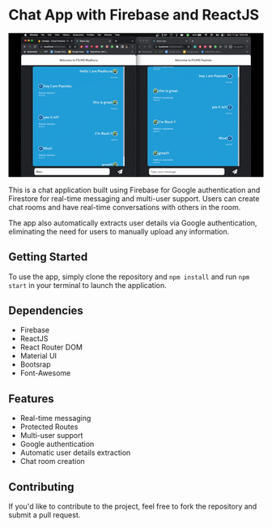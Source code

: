 # Chat App with Firebase and ReactJS

![Chat App](https://github.com/madhurajayashanka/chatapp-firebase/raw/main/thumbnail.gif)

This is a chat application built using Firebase for Google authentication and Firestore for real-time messaging and multi-user support. Users can create chat rooms and have real-time conversations with others in the room.

The app also automatically extracts user details via Google authentication, eliminating the need for users to manually upload any information.

## Getting Started

To use the app, simply clone the repository and `npm install` and run `npm start` in your terminal to launch the application.

## Dependencies

- Firebase
- ReactJS
- React Router DOM
- Material UI
- Bootsrap
- Font-Awesome

## Features

- Real-time messaging
- Protected Routes
- Multi-user support
- Google authentication
- Automatic user details extraction
- Chat room creation

## Contributing

If you'd like to contribute to the project, feel free to fork the repository and submit a pull request.
